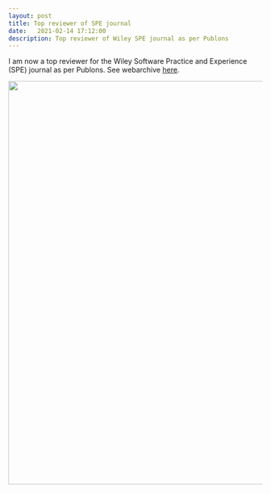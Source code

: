 ```yaml
---
layout: post
title: Top reviewer of SPE journal
date:   2021-02-14 17:12:00
description: Top reviewer of Wiley SPE journal as per Publons
---
```


I am now a top reviewer for the Wiley Software Practice and Experience (SPE) journal as per Publons. See webarchive [here](https://publons.com/journal/331/software-practice-and-experience/).

<div align="center">
<img src="{{ site.baseurl }}/assets/img/spe.PNG" width="800" align="middle">
</div>